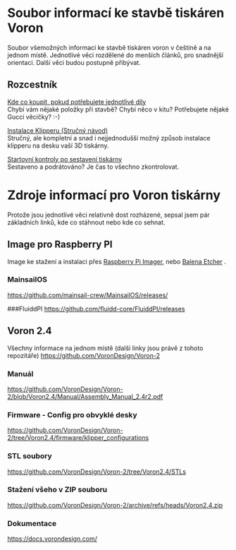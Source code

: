 # Soubor informací ke stavbě tiskáren Voron
Soubor všemožných informací ke stavbě tiskáren voron v češtině a na jednom místě. Jednotlivé věci rozdělené do menších článků, pro snadnější orientaci. Další věci budou postupně přibývat.

## Rozcestník
[Kde co koupit, pokud potřebujete jednotlivé díly](sourcing-guide.md)   
Chybí vám nějaké položky při stavbě? Chybí něco v kitu? Potřebujete nějaké Gucci věcičky? :-)

[Instalace Klipperu (Stručný návod)](instalace-klipperu.md)   
Stručný, ale kompletní a snad i nejjednodušší možný způsob instalace klipperu na desku vaší 3D tiskárny.

[Startovní kontroly po sestavení tiskárny](startovni-kontroly.md)   
Sestaveno a podrátováno? Je čas to všechno zkontrolovat.

# Zdroje informací pro Voron tiskárny
Protože jsou jednotlivé věci relativně dost rozházené, sepsal jsem pár základních linků, kde co stáhnout nebo kde co sehnat.

## Image pro Raspberry PI
Image ke stažení a instalaci přes [Raspberry Pi Imager](https://www.raspberrypi.com/software/), nebo [Balena Etcher](https://www.balena.io/etcher/) . 

### MainsailOS
https://github.com/mainsail-crew/MainsailOS/releases/

###FluiddPI
https://github.com/fluidd-core/FluiddPI/releases

## Voron 2.4
Všechny informace na jednom místě (další linky jsou právě z tohoto repozitáře)
https://github.com/VoronDesign/Voron-2

### Manuál
https://github.com/VoronDesign/Voron-2/blob/Voron2.4/Manual/Assembly_Manual_2.4r2.pdf

### Firmware - Config pro obvyklé desky
https://github.com/VoronDesign/Voron-2/tree/Voron2.4/firmware/klipper_configurations

### STL soubory
https://github.com/VoronDesign/Voron-2/tree/Voron2.4/STLs

### Stažení všeho v ZIP souboru
https://github.com/VoronDesign/Voron-2/archive/refs/heads/Voron2.4.zip

### Dokumentace
https://docs.vorondesign.com/


